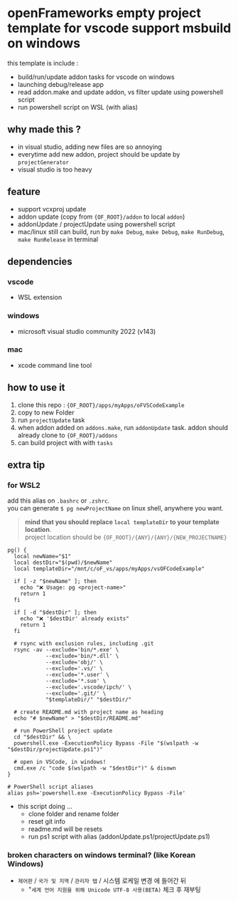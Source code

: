 # openFrameworks empty project template for vscode support msbuild on windows

this template is include :
- build/run/update addon tasks for vscode on windows
- launching debug/release app
- read addon.make and update addon, vs filter update using powershell script
- run powershell script on WSL (with alias)

## why made this ?
- in visual studio, adding new files are so annoying
- everytime add new addon, project should be update by `projectGenerator`
- visual studio is too heavy

## feature
- support vcxproj update
- addon update (copy from `{OF_ROOT}/addon` to local `addon`)
- addonUpdate / projectUpdate using powershell script
- mac/linux still can build, run by `make Debug`, `make Debug`, `make RunDebug`, `make RunRelease` in terminal

## dependencies 
### vscode
- WSL extension
### windows
- microsoft visual studio community 2022 (v143)

### mac
- xcode command line tool

## how to use it
1. clone this repo : `{OF_ROOT}/apps/myApps/oFVSCodeExample`
2. copy to new Folder
3. run `projectUpdate` task
4. when addon added on `addons.make`, run `addonUpdate` task. addon should already clone to `{OF_ROOT}/addons`
5. can build project with with `tasks`

## extra tip

### for WSL2
add this alias on `.bashrc` or `.zshrc`.<br/>
you can generate `$ pg newProjectName` on linux shell, anywhere you want.<br/>
> **mind that you should replace `local templateDir` to your template location**.<br/>
> project location should be `{OF_ROOT}/{ANY}/{ANY}/{NEW_PROJECTNAME}`
```
pg() {
  local newName="$1"
  local destDir="$(pwd)/$newName"
  local templateDir="/mnt/c/oF_vs/apps/myApps/vsOFCodeExample"

  if [ -z "$newName" ]; then
    echo "❌ Usage: pg <project-name>"
    return 1
  fi

  if [ -d "$destDir" ]; then
    echo "❌ '$destDir' already exists"
    return 1
  fi

  # rsync with exclusion rules, including .git
  rsync -av --exclude='bin/*.exe' \
            --exclude='bin/*.dll' \
            --exclude='obj/' \
            --exclude='.vs/' \
            --exclude='*.user' \
            --exclude='*.suo' \
            --exclude='.vscode/ipch/' \
            --exclude='.git/' \
            "$templateDir/" "$destDir/"

  # create README.md with project name as heading
  echo "# $newName" > "$destDir/README.md"

  # run PowerShell project update
  cd "$destDir" && \
  powershell.exe -ExecutionPolicy Bypass -File "$(wslpath -w "$destDir/projectUpdate.ps1")"

  # open in VSCode, in windows!
  cmd.exe /c "code $(wslpath -w "$destDir")" & disown
}

# PowerShell script aliases
alias psh='powershell.exe -ExecutionPolicy Bypass -File'

```
- this script doing ...
  - clone folder and rename folder 
  - reset git info
  - readme.md will be resets
  - run ps1 script with alias (addonUpdate.ps1/projectUpdate.ps1)

### broken characters on windows terminal? (like Korean Windows)
- `제어판` / `국가 및 지역` / `관리자 탭` / 시스템 로케일 변경 에 들어간 뒤
  - "`세계 언어 지원을 위해 Unicode UTF-8 사용(BETA)` 체크 후 재부팅 